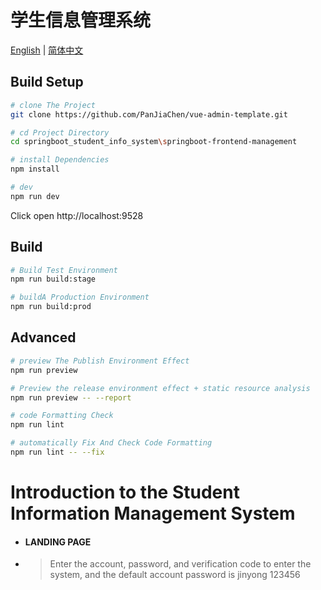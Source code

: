 # 学生信息管理系统

[English](./README.md) | [简体中文](./README-zh.md)

## Build Setup

```bash
# clone The Project
git clone https://github.com/PanJiaChen/vue-admin-template.git

# cd Project Directory
cd springboot_student_info_system\springboot-frontend-management

# install Dependencies
npm install

# dev
npm run dev
```

Click open  http://localhost:9528

## Build

```bash
# Build Test Environment
npm run build:stage

# buildA Production Environment
npm run build:prod
```

## Advanced

```bash
# preview The Publish Environment Effect
npm run preview

# Preview the release environment effect + static resource analysis
npm run preview -- --report

# code Formatting Check
npm run lint

# automatically Fix And Check Code Formatting
npm run lint -- --fix
```

<h1>Introduction to the Student Information Management System</h1>

- <h4>LANDING PAGE</h4>
- > Enter the account, password, and verification code to enter the system, and the default account password is jinyong 123456